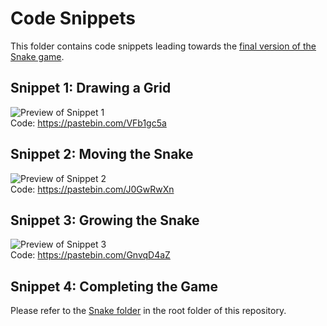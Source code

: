 # Code Snippets
This folder contains code snippets leading towards the [final version of the Snake game](https://github.com/Vinaymeldrum/Snake-Game/tree/master/Snake).

## Snippet 1: Drawing a Grid
![Preview of Snippet 1](https://i.imgur.com/MnKPxA5.png)  
Code: https://pastebin.com/VFb1gc5a

## Snippet 2: Moving the Snake
![Preview of Snippet 2](https://media.giphy.com/media/9D8KfNct1TCuFF5ENC/giphy.gif)  
Code: https://pastebin.com/J0GwRwXn

## Snippet 3: Growing the Snake
![Preview of Snippet 3](https://media.giphy.com/media/YlJjs9X0WDbeML0mrI/giphy.gif)  
Code: https://pastebin.com/GnvqD4aZ

## Snippet 4: Completing the Game
Please refer to the [Snake folder](https://github.com/Vinaymeldrum/Snake-Game/tree/master/Snake) in the root folder of this repository.